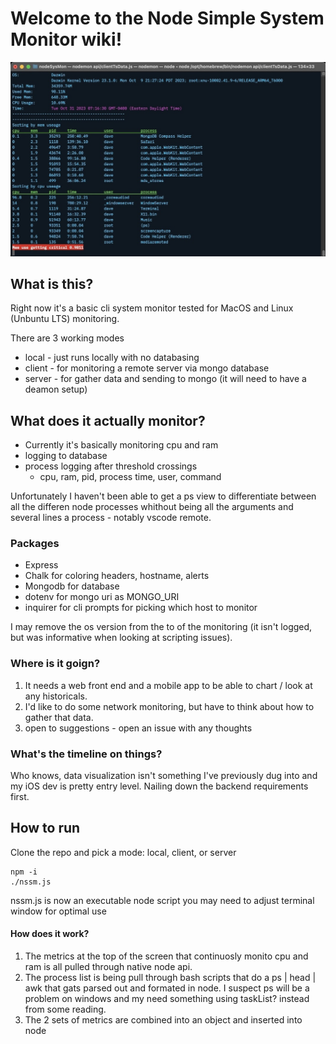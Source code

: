 # Welcome to the Node Simple System Monitor wiki!
![nssm screen](readme/nssm.jpg)
## What is this?
Right now it's a basic cli system monitor tested for MacOS and Linux (Unbuntu LTS) monitoring.  

There are 3 working modes
* local - just runs locally with no databasing
* client - for monitoring a remote server via mongo database
* server - for gather data and sending to mongo (it will need to have a deamon setup)

## What does it actually monitor?
* Currently it's basically monitoring cpu and ram
* logging to database 
* process logging after threshold crossings 
    * cpu, ram, pid, process time, user, command  
    
Unfortunately I haven't been able to get a ps view to differentiate between all the differen node processes whithout being all the arguments and several lines a process - notably vscode remote.

### Packages
* Express
* Chalk for coloring headers, hostname, alerts
* Mongodb for database
* dotenv for mongo uri as MONGO_URI
* inquirer for cli prompts for picking which host to monitor

I may remove the os version from the to of the monitoring (it isn't logged, but was informative when looking at scripting issues).

### Where is it goign?
1. It needs a web front end and a mobile app to be able to chart / look at any historicals. 
2. I'd like to do some network monitoring, but have to think about how to gather that data.
3. open to suggestions - open an issue with any thoughts

### What's the timeline on things?
Who knows, data visualization isn't something I've previously dug into and my iOS dev is pretty entry level. Nailing down the backend requirements first.

## How to run
Clone the repo and pick a mode: local, client, or server
```
npm -i
./nssm.js
```
nssm.js is now an executable node script
you may need to adjust terminal window for optimal use

#### How does it work?
1. The metrics at the top of the screen that continuosly monito cpu and ram is all pulled through native node api.
2. The process list is being pull through bash scripts that do a ps | head | awk that gats parsed out and formated in node. I suspect ps will be a problem on windows and my need something using taskList? instead from some reading.
3. The 2 sets of metrics are combined into an object and inserted into node 

